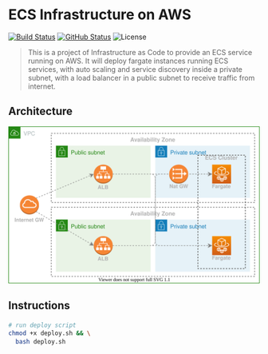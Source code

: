 # ECS Infrastructure on AWS

[![Build Status](https://travis-ci.com/juliocesarscheidt/terraform-ecs-project.svg)](https://travis-ci.com/juliocesarscheidt/terraform-ecs-project)
[![GitHub Status](https://badgen.net/github/status/juliocesarscheidt/terraform-ecs-project)](https://github.com/juliocesarscheidt/terraform-ecs-project)
![License](https://badgen.net/badge/license/MIT/blue)

> This is a project of Infrastructure as Code to provide an ECS service running on AWS.
> It will deploy fargate instances running ECS services, with auto scaling and service discovery inside a private subnet, with a load balancer in a public subnet to receive traffic from internet.

## Architecture

![Architecture](./images/architecture.svg)

## Instructions

```bash
# run deploy script
chmod +x deploy.sh && \
  bash deploy.sh
```
